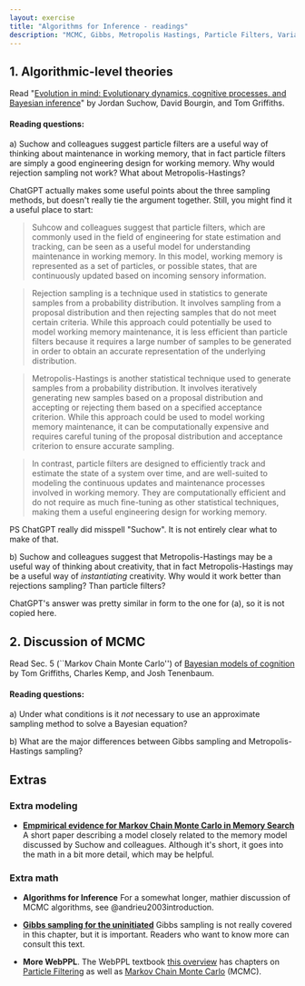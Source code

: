 ```yaml
---
layout: exercise
title: "Algorithms for Inference - readings"
description: "MCMC, Gibbs, Metropolis Hastings, Particle Filters, Variational Bayes" 
---
```


## 1. Algorithmic-level theories

Read "[Evolution in mind: Evolutionary dynamics, cognitive processes, and Bayesian inference](https://suchow.io/assets/docs/suchow2017tics.pdf)" by Jordan Suchow, David Bourgin, and Tom Griffiths. 

#### Reading questions:

a) Suchow and colleagues suggest particle filters are a useful way of thinking about maintenance in working memory, that in fact particle filters are simply a good engineering design for working memory. Why would rejection sampling not work? What about Metropolis-Hastings?

ChatGPT actually makes some useful points about the three sampling methods, but doesn't really tie the argument together. Still, you might find it a useful place to start:

> Suhcow and colleagues suggest that particle filters, which are commonly used in the field of engineering for state estimation and tracking, can be seen as a useful model for understanding maintenance in working memory. In this model, working memory is represented as a set of particles, or possible states, that are continuously updated based on incoming sensory information.

> Rejection sampling is a technique used in statistics to generate samples from a probability distribution. It involves sampling from a proposal distribution and then rejecting samples that do not meet certain criteria. While this approach could potentially be used to model working memory maintenance, it is less efficient than particle filters because it requires a large number of samples to be generated in order to obtain an accurate representation of the underlying distribution.

> Metropolis-Hastings is another statistical technique used to generate samples from a probability distribution. It involves iteratively generating new samples based on a proposal distribution and accepting or rejecting them based on a specified acceptance criterion. While this approach could be used to model working memory maintenance, it can be computationally expensive and requires careful tuning of the proposal distribution and acceptance criterion to ensure accurate sampling.

> In contrast, particle filters are designed to efficiently track and estimate the state of a system over time, and are well-suited to modeling the continuous updates and maintenance processes involved in working memory. They are computationally efficient and do not require as much fine-tuning as other statistical techniques, making them a useful engineering design for working memory.

PS ChatGPT really did misspell "Suchow". It is not entirely clear what to make of that.

b) Suchow and colleagues suggest that Metropolis-Hastings may be a useful way of thinking about creativity, that in fact Metropolis-Hastings may be a useful way of *instantiating* creativity. Why would it work better than rejections sampling? Than particle filters?

ChatGPT's answer was pretty similar in form to the one for (a), so it is not copied here. 

## 2. Discussion of MCMC

Read Sec. 5 (``Markov Chain Monte Carlo'') of [Bayesian models of cognition](https://kilthub.cmu.edu/articles/journal_contribution/Bayesian_models_of_cognition/6613682/1/files/12106358.pdf) by Tom Griffiths, Charles Kemp, and Josh Tenenbaum.

#### Reading questions:

a) Under what conditions is it *not* necessary to use an approximate sampling method to solve a Bayesian equation?

b) What are the major differences between Gibbs sampling and Metropolis-Hastings sampling? 


## Extras
### Extra modeling
* **[Empmirical evidence for Markov Chain Monte Carlo in Memory Search](https://escholarship.org/content/qt72r6n6cn/qt72r6n6cn.pdf)** A short paper describing a model closely related to the memory model discussed by Suchow and colleagues. Although it's short, it goes into the math in a bit more detail, which may be helpful.

### Extra math
* **Algorithms for Inference** For a somewhat longer, mathier discussion of MCMC algorithms, see @andrieu2003introduction.

* **[Gibbs sampling for the uninitiated](http://users.umiacs.umd.edu/~resnik/pubs/LAMP-TR-153.pdf)** Gibbs sampling is not really covered in this chapter, but it is important. Readers who want to know more can consult this text.

* **More WebPPL**. The WebPPL textbook [this overview](http://www.problang.org/chapters/app-06-intro-to-webppl.html) has chapters on [Particle Filtering](http://dippl.org/chapters/05-particlefilter.html) as well as [Markov Chain Monte Carlo](http://dippl.org/chapters/06-mcmc.html) (MCMC).